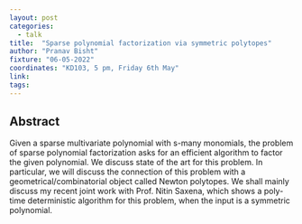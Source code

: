 ```yaml
---
layout: post
categories:
  - talk
title:  "Sparse polynomial factorization via symmetric polytopes"
author: "Pranav Bisht"
fixture: "06-05-2022"
coordinates: "KD103, 5 pm, Friday 6th May"
link: 
tags: 
---
```

## Abstract

Given a sparse multivariate polynomial with s-many monomials, the problem of sparse polynomial factorization asks for an efficient algorithm to factor the given polynomial. We discuss state of the art for this problem. In particular, we will discuss the connection of this problem with a geometrical/combinatorial object called Newton polytopes. We shall mainly discuss my recent joint work with Prof. Nitin Saxena, which shows a poly-time deterministic algorithm for this problem, when the input is a symmetric polynomial.